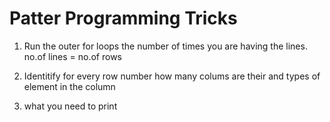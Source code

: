 # Patter Programming Tricks

1. Run the outer for loops the number of times you are having the lines.
no.of lines = no.of rows

2. Identitify for every row number how many colums are their and types of element in the column

3. what you need to print 